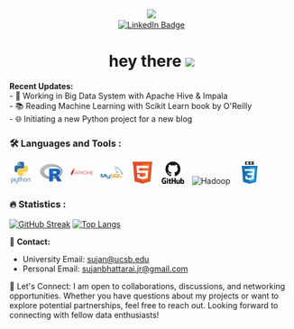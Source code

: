 <div id="header" align="center">
  <img src="https://media.giphy.com/media/M9gbBd9nbDrOTu1Mqx/giphy.gif" width="100"/>
  
</div>
<div id="badges" align = "center"">
  <a href="https://www.linkedin.com/in/bhattarai1/">
    <img src="https://img.shields.io/badge/LinkedIn-blue?style=for-the-badge&logo=linkedin&logoColor=white" alt="LinkedIn Badge"/>
  </a>
</div>

<h1 align = 'center'>
  hey there
  <img src="https://media.giphy.com/media/hvRJCLFzcasrR4ia7z/giphy.gif" width="30px"/>
</h1>


<div class="recent-updates">
    <strong class="heading">Recent Updates:</strong><br>
    - 🚀 Working in Big Data System with Apache Hive & Impala<br>
    - 📚 Reading Machine Learning with Scikit Learn book by O'Reilly<br>
    - 🌐 Initiating a new Python project for a new blog
</div>




### :hammer_and_wrench: Languages and Tools :
<div align="left">
  <!-- Python -->
  <img src="https://github.com/devicons/devicon/blob/master/icons/python/python-original-wordmark.svg" title="Python" alt="Python" width="40" height="40" style="margin-right: 10px;"/>

  <!-- R -->
  <img src="https://github.com/devicons/devicon/blob/master/icons/r/r-original.svg" title="R" alt="R" width="40" height="40" style="margin-right: 10px;"/>

  <!-- Apache -->
  <img src="https://github.com/devicons/devicon/blob/master/icons/apache/apache-original-wordmark.svg" title="Apache" alt="Apache" width="40" height="40" style="margin-right: 10px;"/>

  <!-- SQL -->
  <img src="https://github.com/devicons/devicon/blob/master/icons/mysql/mysql-original-wordmark.svg" title="SQL" alt="SQL" width="40" height="40" style="margin-right: 10px;"/>

  <!-- HTML -->
  <img src="https://github.com/devicons/devicon/blob/master/icons/html5/html5-original.svg" title="HTML5" alt="HTML" width="40" height="40" style="margin-right: 10px;"/>

  <!-- GitHub -->
  <img src="https://github.com/devicons/devicon/blob/master/icons/github/github-original-wordmark.svg" title="GitHub" alt="GitHub" width="40" height="40" style="margin-right: 10px;"/>

  <!-- Hadoop -->
  <img src="https://upload.wikimedia.org/wikipedia/commons/thumb/1/10/SAS_logo_horiz.svg/1200px-SAS_logo_horiz.svg.png" title="Hadoop" alt="Hadoop" width="40" height="40" style="margin-right: 10px;"/>

  <!-- SAS -->
  <img src="https://github.com/devicons/devicon/blob/master/icons/css3/css3-original-wordmark.svg" title="SAS" alt="SAS" width="40" height="40" style="margin-right: 10px;"/>
</div>





### :fire: Statistics :
[![GitHub Streak](http://github-readme-streak-stats.herokuapp.com?user=sujan-bhattarai12&theme=dark&background=000000)](https://git.io/streak-stats)
[![Top Langs](https://github-readme-stats.vercel.app/api/top-langs/?username=sujan-bhattarai12&layout=compact&theme=vision-friendly-dark)](https://github.com/anuraghazra/github-readme-stats)


 📧 **Contact:**
  - University Email: sujan@ucsb.edu
  - Personal Email: sujanbhattarai.jr@gmail.com


🤝 Let's Connect:
I am open to collaborations, discussions, and networking opportunities. Whether you have questions about my projects or want to explore potential partnerships, feel free to reach out. Looking forward to connecting with fellow data enthusiasts!

